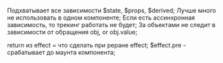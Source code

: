 Подхватывает все зависимости $state, $props, $derived;
Лучше много не использовать в одном компоненте;
Если есть ассинхронная зависимость, то трекинг работать не будет;
За объектами не следит в зависимости от обращения obj, or obj.value;

return из effect = что сделать при реране effect;
$effect.pre - срабатывает до маунта компонента;
